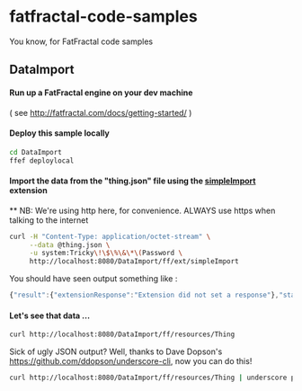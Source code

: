 fatfractal-code-samples
=======================
You know, for FatFractal code samples

## DataImport
#### Run up a FatFractal engine on your dev machine
( see http://fatfractal.com/docs/getting-started/ )
#### Deploy this sample locally
```Bash
cd DataImport
ffef deploylocal
```
#### Import the data from the "thing.json" file using the [simpleImport](DataImport/ff-scripts/DataImport.js#L7) extension
** NB: We're using http here, for convenience. ALWAYS use https when talking to the internet
```Bash
curl -H "Content-Type: application/octet-stream" \
     --data @thing.json \
     -u system:Tricky\!\$\%\&\*\(Password \
     http://localhost:8080/DataImport/ff/ext/simpleImport
```
You should have seen output something like :
```javascript
{"result":{"extensionResponse":"Extension did not set a response"},"statusMessage":"Created 5 objects"}
```
#### Let's see that data ...
```bash
curl http://localhost:8080/DataImport/ff/resources/Thing 
```
Sick of ugly JSON output? Well, thanks to Dave Dopson's https://github.com/ddopson/underscore-cli, now you can do this!
```bash
curl http://localhost:8080/DataImport/ff/resources/Thing | underscore print --outfmt pretty
```
